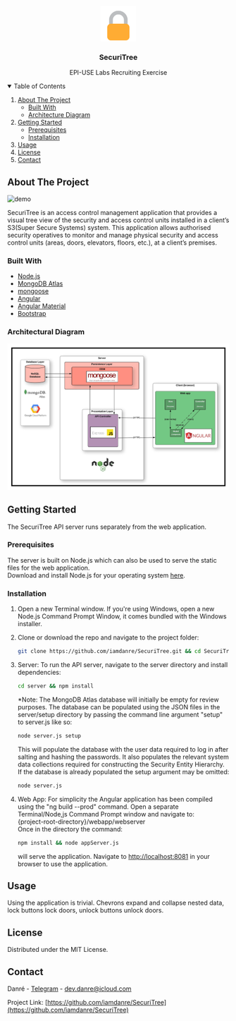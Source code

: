 <!-- PROJECT LOGO -->
<br />
<p align="center">
  <a href="https://github.com/iamdanre/SecuriTree">
    <img src="img/logo.png" alt="Logo" width="80" height="80">
  </a>

  <h3 align="center">SecuriTree</h3>

  <p align="center">
    EPI-USE Labs Recruiting Exercise
    <br />

<!-- TABLE OF CONTENTS -->
<details open="open">
  <summary>Table of Contents</summary>
  <ol>
    <li>
      <a href="#about-the-project">About The Project</a>
      <ul>
        <li><a href="#built-with">Built With</a></li>
        <li><a href="#architectural-diagram">Architecture Diagram</a></li>
      </ul>
    </li>
    <li>
      <a href="#getting-started">Getting Started</a>
      <ul>
        <li><a href="#prerequisites">Prerequisites</a></li>
        <li><a href="#installation">Installation</a></li>
      </ul>
    </li>
    <li><a href="#usage">Usage</a></li>
    <li><a href="#license">License</a></li>
    <li><a href="#contact">Contact</a></li>
  </ol>
</details>

<!-- ABOUT THE PROJECT -->

## About The Project

<img src="img/demo.gif" alt="demo" width="auto" height="auto">

SecuriTree is an access control management application that provides a visual tree view of the security and access control units installed in a client’s S3(Super Secure Systems) system. This application allows authorised security operatives to monitor and manage physical security and access control units (areas, doors, elevators, floors, etc.), at a client’s premises.

### Built With

- [Node.js](https://nodejs.org)
- [MongoDB Atlas](https://www.mongodb.com/cloud/atlas)
- [mongoose](https://mongoosejs.com)
- [Angular](https://angular.io)
- [Angular Material](https://material.angular.io)
- [Bootstrap](https://getbootstrap.com)

### Architectural Diagram

<img src="img/diagram.jpeg" alt="demo" width="auto" height="auto">
<!-- GETTING STARTED -->

## Getting Started

The SecuriTree API server runs separately from the web application.

### Prerequisites

The server is built on Node.js which can also be used to serve the static files for the web application.
<br/>
Download and install Node.js for your operating system [here](https://nodejs.org/en/download).

### Installation

1. Open a new Terminal window. If you're using Windows, open a new Node.js Command Prompt Window, it comes bundled with the Windows installer.

2. Clone or download the repo and navigate to the project folder:
   ```sh
   git clone https://github.com/iamdanre/SecuriTree.git && cd SecuriTree
   ```
3. Server: To run the API server, navigate to the server directory and install dependencies:
   ```sh
   cd server && npm install
   ```
   \*Note: The MongoDB Atlas database will initially be empty for review purposes. The database can be populated using the JSON files in the server/setup directory by passing the command line argument "setup" to server.js like so:
   ```sh
   node server.js setup
   ```
   This will populate the database with the user data required to log in after salting and hashing the passwords. It also populates the relevant system data collections required for constructing the Security Entity Hierarchy.
   <br/>
   If the database is already populated the setup argument may be omitted:
   ```sh
   node server.js
   ```
4. Web App: For simplicity the Angular application has been compiled using the "ng build --prod" command. Open a separate Terminal/Node,js Command Prompt window and navigate to:<br/>
   {project-root-directory}/webapp/webserver
   <br/>
   Once in the directory the command:
   ```sh
   npm install && node appServer.js
   ```
   will serve the application.
   Navigate to [http://localhost:8081](http://localhost:8081) in your browser to use the application.

<!-- USAGE -->

## Usage

Using the application is trivial. Chevrons expand and collapse nested data, lock buttons lock doors, unlock buttons unlock doors.

<!-- LICENSE -->

## License

Distributed under the MIT License.

<!-- CONTACT -->

## Contact

Danré - [Telegram](https://t.me/xp_x_qx/) - dev.danre@icloud.com

Project Link: [https://github.com/iamdanre/SecuriTree](https://github.com/iamdanre/SecuriTree)
